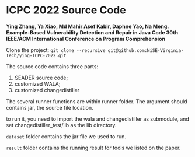 # ICPC 2022 Source Code

**Ying Zhang, Ya Xiao, Md Mahir Asef Kabir, Daphne Yao, Na Meng. Example-Based Vulnerability Detection and Repair in Java Code 30th IEEE/ACM International Conference on Program Comprehension**

Clone the project: `git clone --recursive git@github.com:NiSE-Virginia-Tech/ying-ICPC-2022.git`

The source code contains three parts:
1. SEADER source code;
2. customized WALA;
3. customized changedistiller

The several runner functions are within runner folder.
The argument should contains jar, the source file location.

to run it, you need to import the wala and changedistiller as submodule, and set changedistiller_test/lib as the lib directory.

`dataset` folder contains the jar file we used to run.

`result` folder contains the running result for tools we listed on the paper.
